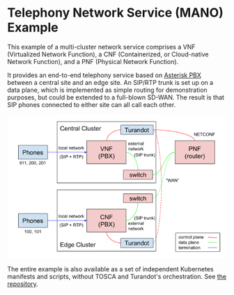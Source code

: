 Telephony Network Service (MANO) Example
========================================

This example of a multi-cluster network service comprises a VNF (Virtualized Network Function), a
CNF (Containerized, or Cloud-native Network Function), and a PNF (Physical Network Function).

It provides an end-to-end telephony service based on [Asterisk PBX](https://www.asterisk.org/) 
between a central site and an edge site. An SIP/RTP trunk is set up on a data plane, which is
implemented as simple routing for demonstration purposes, but could be extended to a full-blown
SD-WAN. The result is that SIP phones connected to either site can all call each other.

![Diagram](telephony-network-service.png)

The entire example is also available as a set of independent Kubernetes manifests and scripts,
without TOSCA and Turandot's orchestration. See
[the repository](https://github.com/tliron/telephony-network-service).
